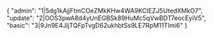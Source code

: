 {
    "admin": "1|5dg1kAjjFtmCOeZMkKHw4WA9KCIEZJ5UtedXMkO7",
    "update": "2|OOS3pwA8d4yUnEGBSk89HuMc5qVwBDT7eocEyiV5",
    "basic": "3|9Jn9E4JljTQFpTvgD62ukhbtSs9LE7RpM11Tlmi6"
}
